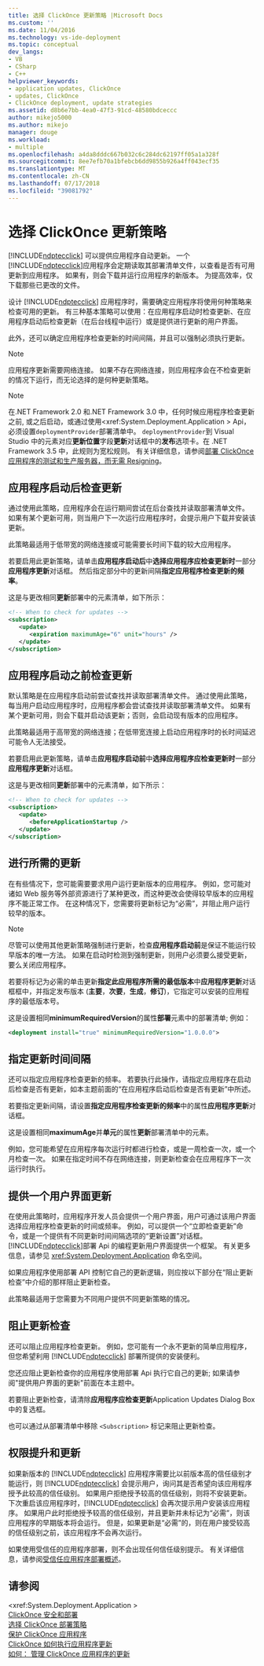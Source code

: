 ```yaml
---
title: 选择 ClickOnce 更新策略 |Microsoft Docs
ms.custom: ''
ms.date: 11/04/2016
ms.technology: vs-ide-deployment
ms.topic: conceptual
dev_langs:
- VB
- CSharp
- C++
helpviewer_keywords:
- application updates, ClickOnce
- updates, ClickOnce
- ClickOnce deployment, update strategies
ms.assetid: d8b6e7bb-4ea0-47f3-91cd-48580bdceccc
author: mikejo5000
ms.author: mikejo
manager: douge
ms.workload:
- multiple
ms.openlocfilehash: a4da8dddc667b032c6c284dc62197ff05a1a328f
ms.sourcegitcommit: 8ee7efb70a1bfebcb6dd9855b926a4ff043ecf35
ms.translationtype: MT
ms.contentlocale: zh-CN
ms.lasthandoff: 07/17/2018
ms.locfileid: "39081792"
---
```

# <a name="choose-a-clickonce-update-strategy"></a>选择 ClickOnce 更新策略
[!INCLUDE[ndptecclick](../deployment/includes/ndptecclick_md.md)] 可以提供应用程序自动更新。 一个[!INCLUDE[ndptecclick](../deployment/includes/ndptecclick_md.md)]应用程序会定期读取其部署清单文件，以查看是否有可用更新到应用程序。 如果有，则会下载并运行应用程序的新版本。 为提高效率，仅下载那些已更改的文件。  
  
 设计 [!INCLUDE[ndptecclick](../deployment/includes/ndptecclick_md.md)] 应用程序时，需要确定应用程序将使用何种策略来检查可用的更新。 有三种基本策略可以使用：在应用程序启动时检查更新、在应用程序启动后检查更新（在后台线程中运行）或是提供进行更新的用户界面。  
  
 此外，还可以确定应用程序检查更新的时间间隔，并且可以强制必须执行更新。  
  
> [!NOTE]
>  应用程序更新需要网络连接。 如果不存在网络连接，则应用程序会在不检查更新的情况下运行，而无论选择的是何种更新策略。  
  
> [!NOTE]
>  在.NET Framework 2.0 和.NET Framework 3.0 中，任何时候应用程序检查更新之前, 或之后启动，或通过使用\<xref:System.Deployment.Application > Api，必须设置`deploymentProvider`部署清单中。 `deploymentProvider`到 Visual Studio 中的元素对应**更新位置**字段**更新**对话框中的**发布**选项卡。在 .NET Framework 3.5 中，此规则为宽松规则。 有关详细信息，请参阅[部署 ClickOnce 应用程序的测试和生产服务器，而无需 Resigning](../deployment/deploying-clickonce-applications-for-testing-and-production-without-resigning.md)。  
  
## <a name="check-for-updates-after-application-startup"></a>应用程序启动后检查更新  
 通过使用此策略，应用程序会在运行期间尝试在后台查找并读取部署清单文件。 如果有某个更新可用，则当用户下一次运行应用程序时，会提示用户下载并安装该更新。  
  
 此策略最适用于低带宽的网络连接或可能需要长时间下载的较大应用程序。  
  
 若要启用此更新策略，请单击**应用程序启动后**中**选择应用程序应检查更新时**一部分**应用程序更新**对话框。 然后指定部分中的更新间隔**指定应用程序检查更新的频率**。  
  
 这是与更改相同**更新**部署中的元素清单，如下所示：  
  
```xml  
<!-- When to check for updates -->  
<subscription>  
   <update>  
      <expiration maximumAge="6" unit="hours" />  
   </update>  
</subscription>  
```  
  
## <a name="check-for-updates-before-application-startup"></a>应用程序启动之前检查更新  
 默认策略是在应用程序启动前尝试查找并读取部署清单文件。 通过使用此策略，每当用户启动应用程序时，应用程序都会尝试查找并读取部署清单文件。 如果有某个更新可用，则会下载并启动该更新；否则，会启动现有版本的应用程序。  
  
 此策略最适用于高带宽的网络连接；在低带宽连接上启动应用程序时的长时间延迟可能令人无法接受。  
  
 若要启用此更新策略，请单击**应用程序启动前**中**选择应用程序应检查更新时**一部分**应用程序更新**对话框。  
  
 这是与更改相同**更新**部署中的元素清单，如下所示：  
  
```xml  
<!-- When to check for updates -->  
<subscription>  
   <update>  
      <beforeApplicationStartup />  
   </update>  
</subscription>  
```  
  
## <a name="make-updates-required"></a>进行所需的更新  
 在有些情况下，您可能需要要求用户运行更新版本的应用程序。 例如，您可能对诸如 Web 服务等外部资源进行了某种更改，而这种更改会使得较早版本的应用程序不能正常工作。 在这种情况下，您需要将更新标记为“必需”，并阻止用户运行较早的版本。  
  
> [!NOTE]
>  尽管可以使用其他更新策略强制进行更新，检查**应用程序启动前**是保证不能运行较早版本的唯一方法。 如果在启动时检测到强制更新，则用户必须要么接受更新，要么关闭应用程序。  
  
 若要将标记为必需的单击更新**指定此应用程序所需的最低版本**中**应用程序更新**对话框框中，并指定发布版本 (**主要**，**次要**，**生成**，**修订**)，它指定可以安装的应用程序的最低版本号。  
  
 这是设置相同**minimumRequiredVersion**的属性**部署**元素中的部署清单; 例如：  
  
```xml  
<deployment install="true" minimumRequiredVersion="1.0.0.0">  
```  
  
## <a name="specify-update-intervals"></a>指定更新时间间隔  
 还可以指定应用程序检查更新的频率。 若要执行此操作，请指定应用程序在启动后检查是否有更新，如本主题前面的“在应用程序启动后检查是否有更新”中所述。  
  
 若要指定更新间隔，请设置**指定应用程序检查更新的频率**中的属性**应用程序更新**对话框。  
  
 这是设置相同**maximumAge**并**单元**的属性**更新**部署清单中的元素。  
  
 例如，您可能希望在应用程序每次运行时都进行检查，或是一周检查一次，或一个月检查一次。 如果在指定时间不存在网络连接，则更新检查会在应用程序下一次运行时执行。  
  
## <a name="provide-a-user-interface-for-updates"></a>提供一个用户界面更新  
 在使用此策略时，应用程序开发人员会提供一个用户界面，用户可通过该用户界面选择应用程序检查更新的时间或频率。 例如，可以提供一个“立即检查更新”命令，或是一个提供有不同更新时间间隔选项的“更新设置”对话框。 [!INCLUDE[ndptecclick](../deployment/includes/ndptecclick_md.md)]部署 Api 的编程更新用户界面提供一个框架。 有关更多信息，请参见 <xref:System.Deployment.Application> 命名空间。  
  
 如果应用程序使用部署 API 控制它自己的更新逻辑，则应按以下部分在“阻止更新检查”中介绍的那样阻止更新检查。  
  
 此策略最适用于您需要为不同用户提供不同更新策略的情况。  
  
## <a name="block-update-checking"></a>阻止更新检查  
 还可以阻止应用程序检查更新。 例如，您可能有一个永不更新的简单应用程序，但您希望利用 [!INCLUDE[ndptecclick](../deployment/includes/ndptecclick_md.md)] 部署所提供的安装便利。  
  
 您还应阻止更新检查你的应用程序使用部署 Api 执行它自己的更新; 如果请参阅"提供用户界面的更新"前面在本主题中。  
  
 若要阻止更新检查，请清除**应用程序应检查更新**Application Updates Dialog Box 中的复选框。  
  
 也可以通过从部署清单中移除 `<Subscription>` 标记来阻止更新检查。  
  
## <a name="permission-elevation-and-updates"></a>权限提升和更新  
 如果新版本的 [!INCLUDE[ndptecclick](../deployment/includes/ndptecclick_md.md)] 应用程序需要比以前版本高的信任级别才能运行，则 [!INCLUDE[ndptecclick](../deployment/includes/ndptecclick_md.md)] 会提示用户，询问其是否希望向该应用程序授予此较高的信任级别。 如果用户拒绝授予较高的信任级别，则将不安装更新。 下次重启该应用程序时，[!INCLUDE[ndptecclick](../deployment/includes/ndptecclick_md.md)] 会再次提示用户安装该应用程序。 如果用户此时拒绝授予较高的信任级别，并且更新并未标记为“必需”，则该应用程序的早期版本将会运行。 但是，如果更新是“必需”的，则在用户接受较高的信任级别之前，该应用程序不会再次运行。  
  
 如果使用受信任的应用程序部署，则不会出现任何信任级别提示。 有关详细信息，请参阅[受信任应用程序部署概述](../deployment/trusted-application-deployment-overview.md)。  
  
## <a name="see-also"></a>请参阅  
 \<xref:System.Deployment.Application >   
 [ClickOnce 安全和部署](../deployment/clickonce-security-and-deployment.md)   
 [选择 ClickOnce 部署策略](../deployment/choosing-a-clickonce-deployment-strategy.md)   
 [保护 ClickOnce 应用程序](../deployment/securing-clickonce-applications.md)   
 [ClickOnce 如何执行应用程序更新](../deployment/how-clickonce-performs-application-updates.md)   
 [如何： 管理 ClickOnce 应用程序的更新](../deployment/how-to-manage-updates-for-a-clickonce-application.md)
